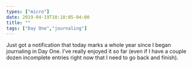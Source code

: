 ```yaml
---
types: ["micro"]
date: 2019-04-19T10:10:05-04:00
title: ""
tags: ["Day One","journaling"]
---
```

Just got a notification that today marks a whole year since I began journaling in Day One. I’ve really enjoyed it so far (even if I have a couple dozen incomplete entries right now that I need to go back and finish).
